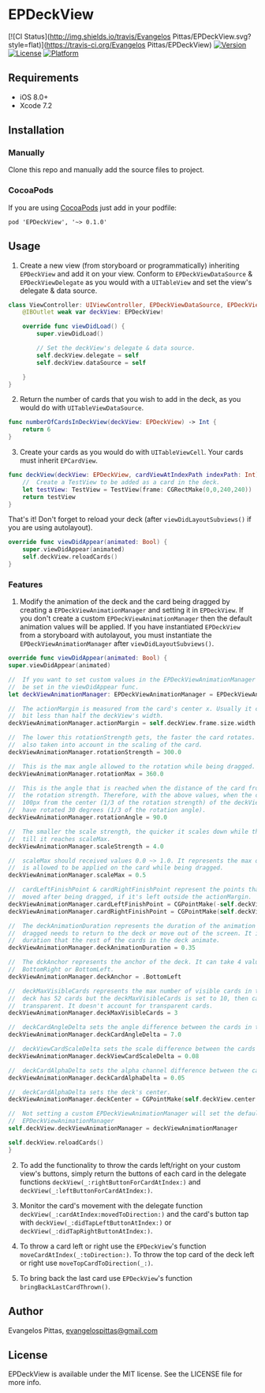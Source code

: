 # EPDeckView

[![CI Status](http://img.shields.io/travis/Evangelos Pittas/EPDeckView.svg?style=flat)](https://travis-ci.org/Evangelos Pittas/EPDeckView)
[![Version](https://img.shields.io/cocoapods/v/EPDeckView.svg?style=flat)](http://cocoapods.org/pods/EPDeckView)
[![License](https://img.shields.io/cocoapods/l/EPDeckView.svg?style=flat)](http://cocoapods.org/pods/EPDeckView)
[![Platform](https://img.shields.io/cocoapods/p/EPDeckView.svg?style=flat)](http://cocoapods.org/pods/EPDeckView)


## Requirements

- iOS 8.0+
- Xcode 7.2


## Installation

### Manually

Clone this repo and manually add the source files to project.

### CocoaPods
If you are using [CocoaPods](https://cocoapods.org) just add in your podfile:

`pod 'EPDeckView', '~> 0.1.0'`


## Usage
1) Create a new view (from storyboard or programmatically) inheriting `EPDeckView` and add it on your view. Conform to `EPDeckViewDataSource` & `EPDeckViewDelegate` as you would with a `UITableView` and set the view's delegate & data source.
```swift
class ViewController: UIViewController, EPDeckViewDataSource, EPDeckViewDelegate {
    @IBOutlet weak var deckView: EPDeckView!

    override func viewDidLoad() {
        super.viewDidLoad()

        // Set the deckView's delegate & data source.
        self.deckView.delegate = self
        self.deckView.dataSource = self

    }
}
```

2) Return the number of cards that you wish to add in the deck, as you would do with `UITableViewDataSource`.

```swift
func numberOfCardsInDeckView(deckView: EPDeckView) -> Int {
    return 6
}
```

3) Create your cards as you would do with `UITableViewCell`. Your cards must inherit `EPCardView`.
```swift
func deckView(deckView: EPDeckView, cardViewAtIndexPath indexPath: Int) -> EPCardView {
    //  Create a TestView to be added as a card in the deck.
    let testView: TestView = TestView(frame: CGRectMake(0,0,240,240))
    return testView
}
```

That's it! Don't forget to reload your deck (after `viewDidLayoutSubviews()` if you are using autolayout).

```swift
override func viewDidAppear(animated: Bool) {
    super.viewDidAppear(animated)
    self.deckView.reloadCards()
}
```

### Features

1) Modify the animation of the deck and the card being dragged by creating a `EPDeckViewAnimationManager` and setting it in `EPDeckView`. If you don't create a custom `EPDeckViewAnimationManager` then the default animation values will be applied. If you have instantiated `EPDeckView` from a storyboard with autolayout, you must instantiate the `EPDeckViewAnimationManager` after `viewDidLayoutSubviews()`.

```swift
override func viewDidAppear(animated: Bool) {
super.viewDidAppear(animated)

//  If you want to set custom values in the EPDeckViewAnimationManager then it should
//  be set in the viewDidAppear func.
let deckViewAnimationManager: EPDeckViewAnimationManager = EPDeckViewAnimationManager(frame: self.deckView.frame)

//  The actionMargin is measured from the card's center x. Usually it can be set to a 
//  bit less than half the deckView's width.
deckViewAnimationManager.actionMargin = self.deckView.frame.size.width / 2.2

//  The lower this rotationStrength gets, the faster the card rotates. This value is 
//  also taken into account in the scaling of the card.
deckViewAnimationManager.rotationStrength = 300.0

//  This is the max angle allowed to the rotation while being dragged.
deckViewAnimationManager.rotationMax = 360.0

//  This is the angle that is reached when the distance of the card from the center equals
//  the rotation strength. Therefore, with the above values, when the card is distanced
//  100px from the center (1/3 of the rotation strength) of the deckView, the card will 
//  have rotated 30 degrees (1/3 of the rotation angle).
deckViewAnimationManager.rotationAngle = 90.0

//  The smaller the scale strength, the quicker it scales down while the card is dragged, 
//  till it reaches scaleMax.
deckViewAnimationManager.scaleStrength = 4.0

//  scaleMax should received values 0.0 ~> 1.0. It represents the max downscaling that 
//  is allowed to be applied on the card while being dragged.
deckViewAnimationManager.scaleMax = 0.5

//  cardLeftFinishPoint & cardRightFinishPoint represent the points that the card will be 
//  moved after being dragged, if it's left outside the actionMargin.
deckViewAnimationManager.cardLeftFinishPoint = CGPointMake(-self.deckView.frame.width * 1.5, self.deckView.frame.height / 3.0)
deckViewAnimationManager.cardRightFinishPoint = CGPointMake(self.deckView.frame.width * 1.5, self.deckView.frame.height / 3.0)

//  The deckAnimationDuration represents the duration of the animation that the card being
//  dragged needs to return to the deck or move out of the screen. It is also the animation
//  duration that the rest of the cards in the deck animate.
deckViewAnimationManager.deckAnimationDuration = 0.35

//  The dckAnchor represents the anchor of the deck. It can take 4 values: TopLeft, TopRight,
//  BottomRight or BottomLeft.
deckViewAnimationManager.deckAnchor = .BottomLeft

//  deckMaxVisibleCards represents the max number of visible cards in the deck. I.e. if the
//  deck has 52 cards but the deckMaxVisibleCards is set to 10, then card 11 to 50 will be
//  transparent. It doesn't account for transparent cards.
deckViewAnimationManager.deckMaxVisibleCards = 3

//  deckCardAngleDelta sets the angle difference between the cards in the deck.
deckViewAnimationManager.deckCardAngleDelta = 7.0

//  deckViewCardScaleDelta sets the scale difference between the cards in the deck.
deckViewAnimationManager.deckViewCardScaleDelta = 0.08

//  deckCardAlphaDelta sets the alpha channel difference between the cards in the deck.
deckViewAnimationManager.deckCardAlphaDelta = 0.05

//  deckCardAlphaDelta sets the deck's center.
deckViewAnimationManager.deckCenter = CGPointMake(self.deckView.center.x, self.deckView.center.y - 40.0)

//  Not setting a custom EPDeckViewAnimationManager will set the default value of an
//  EPDeckViewAnimationManager
self.deckView.deckViewAnimationManager = deckViewAnimationManager

self.deckView.reloadCards()
}
```

2) To add the functionality to throw the cards left/right on your custom view's buttons, simply return the buttons of each card in the delegate functions `deckView(_:rightButtonForCardAtIndex:)` and `deckView(_:leftButtonForCardAtIndex:)`.

3) Monitor the card's movement with the delegate function `deckView(_:cardAtIndex:movedToDirection:)` and the card's button tap with `deckView(_:didTapLeftButtonAtIndex:)` or `deckView(_:didTapRightButtonAtIndex:)`.

4) To throw a card left or right use the `EPDeckView`'s function `moveCardAtIndex(_:toDirection:)`. To throw the top card of the deck left or right use `moveTopCardToDirection(_:)`.

5) To bring back the last card use `EPDeckView`'s function `bringBackLastCardThrown()`.


## Author

Evangelos Pittas, evangelospittas@gmail.com

## License

EPDeckView is available under the MIT license. See the LICENSE file for more info.
